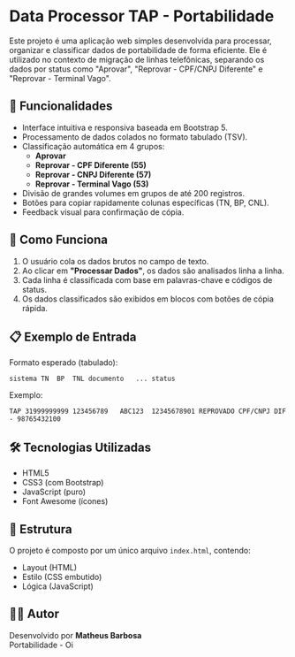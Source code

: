 # Data Processor TAP - Portabilidade

Este projeto é uma aplicação web simples desenvolvida para processar, organizar e classificar dados de portabilidade de forma eficiente. Ele é utilizado no contexto de migração de linhas telefônicas, separando os dados por status como "Aprovar", "Reprovar - CPF/CNPJ Diferente" e "Reprovar - Terminal Vago".

## 🚀 Funcionalidades

- Interface intuitiva e responsiva baseada em Bootstrap 5.
- Processamento de dados colados no formato tabulado (TSV).
- Classificação automática em 4 grupos:
  - **Aprovar**
  - **Reprovar - CPF Diferente (55)**
  - **Reprovar - CNPJ Diferente (57)**
  - **Reprovar - Terminal Vago (53)**
- Divisão de grandes volumes em grupos de até 200 registros.
- Botões para copiar rapidamente colunas específicas (TN, BP, CNL).
- Feedback visual para confirmação de cópia.

## 🧠 Como Funciona

1. O usuário cola os dados brutos no campo de texto.
2. Ao clicar em **"Processar Dados"**, os dados são analisados linha a linha.
3. Cada linha é classificada com base em palavras-chave e códigos de status.
4. Os dados classificados são exibidos em blocos com botões de cópia rápida.

## 📋 Exemplo de Entrada

Formato esperado (tabulado):

```
sistema	TN	BP	TNL	documento	...	status
```

Exemplo:
```
TAP	31999999999	123456789	ABC123	12345678901	REPROVADO CPF/CNPJ DIF - 98765432100
```

## 🛠️ Tecnologias Utilizadas

- HTML5
- CSS3 (com Bootstrap)
- JavaScript (puro)
- Font Awesome (ícones)

## 📁 Estrutura

O projeto é composto por um único arquivo `index.html`, contendo:
- Layout (HTML)
- Estilo (CSS embutido)
- Lógica (JavaScript)

## 👨‍💻 Autor

Desenvolvido por **Matheus Barbosa**  
Portabilidade - Oi  
